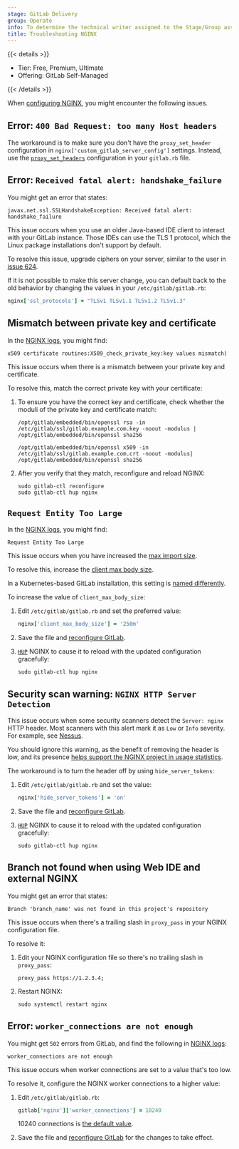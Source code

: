 ```yaml
---
stage: GitLab Delivery
group: Operate
info: To determine the technical writer assigned to the Stage/Group associated with this page, see https://handbook.gitlab.com/handbook/product/ux/technical-writing/#assignments
title: Troubleshooting NGINX
---
```


{{< details >}}

- Tier: Free, Premium, Ultimate
- Offering: GitLab Self-Managed

{{< /details >}}

When [configuring NGINX](nginx.md), you might encounter the following issues.

## Error: `400 Bad Request: too many Host headers`

The workaround is to make sure you don't have the `proxy_set_header` configuration in
`nginx['custom_gitlab_server_config']` settings.
Instead, use the
[`proxy_set_headers`](ssl/_index.md#configure-a-reverse-proxy-or-load-balancer-ssl-termination)
configuration in your `gitlab.rb` file.

## Error: `Received fatal alert: handshake_failure`

You might get an error that states:

```plaintext
javax.net.ssl.SSLHandshakeException: Received fatal alert: handshake_failure
```

This issue occurs when you use an older Java-based IDE client to interact with your GitLab instance.
Those IDEs can use the TLS 1 protocol, which the Linux package installations don't support by default.

To resolve this issue, upgrade ciphers on your server, similar to the user in
[issue 624](https://gitlab.com/gitlab-org/gitlab-foss/-/issues/624#note_299061).

If it is not possible to make this server change, you can default back to the old
behavior by changing the values in your `/etc/gitlab/gitlab.rb`:

```ruby
nginx['ssl_protocols'] = "TLSv1 TLSv1.1 TLSv1.2 TLSv1.3"
```

## Mismatch between private key and certificate

In the [NGINX logs](https://docs.gitlab.com/administration/logs/#nginx-logs), you might find:

```plaintext
x509 certificate routines:X509_check_private_key:key values mismatch)
```

This issue occurs when there is a mismatch between your private key and certificate.

To resolve this, match the correct private key with your certificate:

1. To ensure you have the correct key and certificate, check whether the moduli of the private key and
   certificate match:

   ```shell
   /opt/gitlab/embedded/bin/openssl rsa -in /etc/gitlab/ssl/gitlab.example.com.key -noout -modulus | /opt/gitlab/embedded/bin/openssl sha256

   /opt/gitlab/embedded/bin/openssl x509 -in /etc/gitlab/ssl/gitlab.example.com.crt -noout -modulus| /opt/gitlab/embedded/bin/openssl sha256
   ```

1. After you verify that they match, reconfigure and reload NGINX:

   ```shell
   sudo gitlab-ctl reconfigure
   sudo gitlab-ctl hup nginx
   ```

## `Request Entity Too Large`

In the [NGINX logs](https://docs.gitlab.com/administration/logs/#nginx-logs), you might find:

```plaintext
Request Entity Too Large
```

This issue occurs when you have increased the [max import size](https://docs.gitlab.com/administration/settings/import_and_export_settings/#max-import-size).

To resolve this, increase the
[client max body size](http://nginx.org/en/docs/http/ngx_http_core_module.html#client_max_body_size).

In a Kubernetes-based GitLab installation, this setting is
[named differently](https://docs.gitlab.com/charts/charts/gitlab/webservice/#proxybodysize).

To increase the value of `client_max_body_size`:

1. Edit `/etc/gitlab/gitlab.rb` and set the preferred value:

   ```ruby
   nginx['client_max_body_size'] = '250m'
   ```

1. Save the file and [reconfigure GitLab](https://docs.gitlab.com/administration/restart_gitlab/#reconfigure-a-linux-package-installation).
1. [`HUP`](https://nginx.org/en/docs/control.html) NGINX to cause it to reload with the updated
   configuration gracefully:

   ```shell
   sudo gitlab-ctl hup nginx
   ```

## Security scan warning: `NGINX HTTP Server Detection`

This issue occurs when some security scanners detect the `Server: nginx` HTTP header.
Most scanners with this alert mark it as `Low` or `Info` severity.
For example, see [Nessus](https://www.tenable.com/plugins/nessus/106375).

You should ignore this warning, as the benefit of removing the header is low, and its presence
[helps support the NGINX project in usage statistics](https://trac.nginx.org/nginx/ticket/1644).

The workaround is to turn the header off by using `hide_server_tokens`:

1. Edit `/etc/gitlab/gitlab.rb` and set the value:

   ```ruby
   nginx['hide_server_tokens'] = 'on'
   ```

1. Save the file and [reconfigure GitLab](https://docs.gitlab.com/administration/restart_gitlab/#reconfigure-a-linux-package-installation).
1. [`HUP`](https://nginx.org/en/docs/control.html) NGINX to cause it to reload with the updated
   configuration gracefully:

   ```shell
   sudo gitlab-ctl hup nginx
   ```

## Branch not found when using Web IDE and external NGINX

You might get an error that states:

```plaintext
Branch 'branch_name' was not found in this project's repository
```

This issue occurs when there's a trailing slash in `proxy_pass` in your NGINX configuration file.

To resolve it:

1. Edit your NGINX configuration file so there's no trailing slash in `proxy_pass`:

   ```plaintext
   proxy_pass https://1.2.3.4;
   ```

1. Restart NGINX:

   ```shell
   sudo systemctl restart nginx
   ```

## Error: `worker_connections are not enough`

You might get `502` errors from GitLab, and find the following in
[NGINX logs](https://docs.gitlab.com/administration/logs/#nginx-logs):

```plaintext
worker_connections are not enough
```

This issue occurs when worker connections are set to a value that's too low.

To resolve it, configure the NGINX worker connections to a higher value:

1. Edit `/etc/gitlab/gitlab.rb`:

   ```ruby
   gitlab['nginx']['worker_connections'] = 10240
   ```

   10240 connections is
   [the default value](https://gitlab.com/gitlab-org/omnibus-gitlab/-/blob/374b34e2bdc4bccb73665e0dc856ae32d6082d77/files/gitlab-cookbooks/gitlab/attributes/default.rb#L883).

1. Save the file and [reconfigure GitLab](https://docs.gitlab.com/administration/restart_gitlab/#reconfigure-a-linux-package-installation)
   for the changes to take effect.
